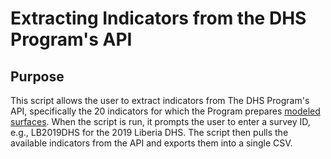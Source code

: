 # Extracting Indicators from the DHS Program's API
## Purpose
This script allows the user to extract indicators from The DHS Program's API, specifically the 20 indicators for which the Program prepares [modeled surfaces](https://spatialdata.dhsprogram.com/modeled-surfaces/). When the script is run, it prompts the user to enter a survey ID, e.g., LB2019DHS for the 2019 Liberia DHS. The script then pulls the available indicators from the API and exports them into a single CSV.
